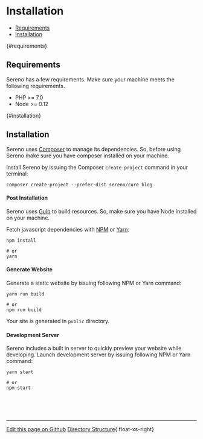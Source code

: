 # Installation

- [Requirements](#requirements)
- [Installation](#installation)


{#requirements}
## [](#requirements) Requirements
Sereno has a few requirements. Make sure your machine meets the following
requirements.

- PHP >= 7.0
- Node >= 0.12

{#installation}
## [](#installation) Installation
Sereno uses [Composer](https://getcomposer.com) to manage its dependencies. So,
before using Sereno make sure you have composer installed on your machine.

Install Sereno by issuing the Composer `create-project` command in your terminal:

    composer create-project --prefer-dist sereno/core blog

#### Post Installation
Sereno uses [Gulp](#) to build resources. So, make sure you have Node installed
on your machine.

Fetch javascript dependencies with [NPM](#) or [Yarn](#):

    npm install

    # or
    yarn

#### Generate Website
Generate a static website by issuing following NPM or Yarn command:

    yarn run build

    # or
    npm run build

Your site is generated in `public` directory.

#### Development Server
Sereno includes a built in server to quickly preview your website while
developing. Launch development server by issuing following NPM or Yarn command:

    yarn start

    # or
    npm start


<br><br><br>
- - - - - - - - - -
[Edit this page on Github](https://github.com/znck/sereno.in/edit/master/docs/installation.md) [Directory Structure](@url('docs/directory-structure')){.float-xs-right}
